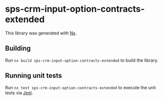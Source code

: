 # sps-crm-input-option-contracts-extended

This library was generated with [Nx](https://nx.dev).

## Building

Run `nx build sps-crm-input-option-contracts-extended` to build the library.

## Running unit tests

Run `nx test sps-crm-input-option-contracts-extended` to execute the unit tests via [Jest](https://jestjs.io).
